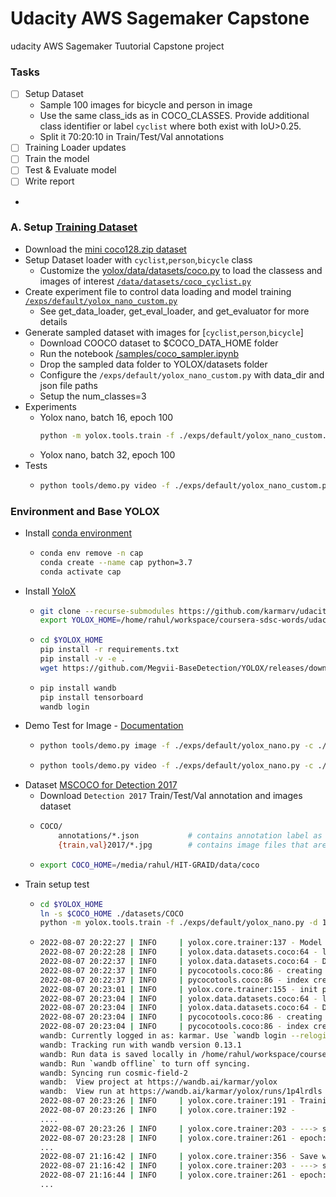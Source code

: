 # Udacity AWS Sagemaker Capstone
udacity AWS Sagemaker Tuutorial Capstone project



###  Tasks

- [ ] Setup Dataset
    - Sample 100 images for bicycle and person in image
    - Use the same class_ids as in COCO_CLASSES. Provide additional class identifier or label `cyclist` where both exist with IoU>0.25. 
    - Split it 70:20:10 in Train/Test/Val annotations
- [ ] Training Loader updates
- [ ] Train the model 
- [ ] Test & Evaluate model
- [ ] Write report
- 

### A. Setup [Training Dataset](https://yolox.readthedocs.io/en/latest/train_custom_data.html)
- Download the [mini coco128.zip dataset](https://github.com/karmarv/udacity-aws-sagemaker-capstone/tree/main/samples/coco128.zip)
- Setup Dataset loader with `cyclist`,`person`,`bicycle` class
    - Customize the [yolox/data/datasets/coco.py](https://github.com/Megvii-BaseDetection/YOLOX/blob/main/yolox/data/datasets/coco.py) to load the classess and images of interest [`/data/datasets/coco_cyclist.py`](https://github.com/karmarv/YOLOX/blob/main/yolox/data/datasets/coco_custom.py)
- Create experiment file to control data loading and model training [`/exps/default/yolox_nano_custom.py`](https://github.com/karmarv/YOLOX/blob/main/exps/default/yolox_nano_custom.py)
    - See get_data_loader, get_eval_loader, and get_evaluator for more details
- Generate sampled dataset with images for [`cyclist`,`person`,`bicycle`]
    - Download COOCO dataset to $COCO_DATA_HOME folder
    - Run the notebook [/samples/coco_sampler.ipynb](https://github.com/karmarv/udacity-aws-sagemaker-capstone/blob/main/samples/coco_sampler.ipynb)
    - Drop the sampled data folder to YOLOX/datasets folder
    - Configure the `/exps/default/yolox_nano_custom.py` with data_dir and json file paths
    - Setup the num_classes=3
- Experiments
    - Yolox nano, batch 16, epoch 100   
        ```bash
        python -m yolox.tools.train -f ./exps/default/yolox_nano_custom.py --devices 1 --batch-size 16 --fp16  --logger wandb wandb-project yolox
        ```
    - Yolox nano, batch 32, epoch 100
- Tests
    -   ```bash
        python tools/demo.py video -f ./exps/default/yolox_nano_custom.py -c ./YOLOX_outputs/yolox_nano_custom/best_ckpt.pth --path ../samples/cyclists.mp4 --conf 0.25 --nms 0.45 --tsize 640 --save_result --device gpu
        ```

### Environment and Base YOLOX

- Install [conda environment](https://docs.conda.io/projects/conda/en/latest/glossary.html#silent-mode-glossary)
    -   ```bash
        conda env remove -n cap
        conda create --name cap python=3.7
        conda activate cap 
        ```
- Install [YoloX](https://github.com/Megvii-BaseDetection/YOLOX/)
    -   ```bash
        git clone --recurse-submodules https://github.com/karmarv/udacity-aws-sagemaker-capstone
        export YOLOX_HOME=/home/rahul/workspace/coursera-sdsc-words/udacity-aws-sagemaker-capstone/YOLOX
        ```
    -   ```bash
        cd $YOLOX_HOME 
        pip install -r requirements.txt
        pip install -v -e . 
        wget https://github.com/Megvii-BaseDetection/YOLOX/releases/download/0.1.1rc0/yolox_nano.pth
        ```
    -   ```bash 
        pip install wandb
        pip install tensorboard
        wandb login
        ```
- Demo Test for Image - [Documentation](https://yolox.readthedocs.io/en/latest/quick_run.html)
    -   ```bash
        python tools/demo.py image -f ./exps/default/yolox_nano.py -c ./yolox_nano.pth --path ../samples/biker1.jpg --conf 0.25 --nms 0.45 --tsize 640 --save_result --device gpu
        ```
    -   ```bash
        python tools/demo.py video -f ./exps/default/yolox_nano.py -c ./yolox_nano.pth --path ../samples/cyclists.mp4 --conf 0.25 --nms 0.45 --tsize 640 --save_result --device gpu
        ```
- Dataset [MSCOCO for Detection 2017](https://cocodataset.org/#download)
    - Download `Detection 2017` Train/Test/Val annotation and images dataset
    -   ```bash
        COCO/
            annotations/*.json           # contains annotation label as instances_{train,val}2017.json
            {train,val}2017/*.jpg        # contains image files that are mentioned in the corresponding json
        ```
    -   ```bash
        export COCO_HOME=/media/rahul/HIT-GRAID/data/coco
        ```
- Train setup test
    -   ```bash
        cd $YOLOX_HOME
        ln -s $COCO_HOME ./datasets/COCO
        python -m yolox.tools.train -f ./exps/default/yolox_nano.py -d 1 -b 8 --fp16  --logger wandb wandb-project yolox
        ```
    -   ```bash 
        2022-08-07 20:22:27 | INFO     | yolox.core.trainer:137 - Model Summary: Params: 0.91M, Gflops: 1.11
        2022-08-07 20:22:28 | INFO     | yolox.data.datasets.coco:64 - loading annotations into memory...
        2022-08-07 20:22:37 | INFO     | yolox.data.datasets.coco:64 - Done (t=8.70s)
        2022-08-07 20:22:37 | INFO     | pycocotools.coco:86 - creating index...
        2022-08-07 20:22:37 | INFO     | pycocotools.coco:86 - index created!
        2022-08-07 20:23:01 | INFO     | yolox.core.trainer:155 - init prefetcher, this might take one minute or less...
        2022-08-07 20:23:04 | INFO     | yolox.data.datasets.coco:64 - loading annotations into memory...
        2022-08-07 20:23:04 | INFO     | yolox.data.datasets.coco:64 - Done (t=0.36s)
        2022-08-07 20:23:04 | INFO     | pycocotools.coco:86 - creating index...
        2022-08-07 20:23:04 | INFO     | pycocotools.coco:86 - index created!
        wandb: Currently logged in as: karmar. Use `wandb login --relogin` to force relogin
        wandb: Tracking run with wandb version 0.13.1
        wandb: Run data is saved locally in /home/rahul/workspace/coursera-sdsc-words/udacity-aws-sagemaker-capstone/YOLOX/wandb/run-20220807_202306-1p4lrdls
        wandb: Run `wandb offline` to turn off syncing.
        wandb: Syncing run cosmic-field-2
        wandb:  View project at https://wandb.ai/karmar/yolox
        wandb:  View run at https://wandb.ai/karmar/yolox/runs/1p4lrdls
        2022-08-07 20:23:26 | INFO     | yolox.core.trainer:191 - Training start...
        2022-08-07 20:23:26 | INFO     | yolox.core.trainer:192 - 
        ....
        2022-08-07 20:23:26 | INFO     | yolox.core.trainer:203 - ---> start train epoch1
        2022-08-07 20:23:28 | INFO     | yolox.core.trainer:261 - epoch: 1/300, iter: 10/14786, mem: 584Mb, iter_time: 0.224s, data_time: 0.002s, total_loss: 14.6, iou_loss: 4.6, l1_loss: 0.0, conf_loss: 7.8, cls_loss: 2.1, lr: 2.287e-11, size: 416, ETA: 11 days, 11:38:15
        ...
        2022-08-07 21:16:42 | INFO     | yolox.core.trainer:356 - Save weights to ./YOLOX_outputs/yolox_nano
        2022-08-07 21:16:42 | INFO     | yolox.core.trainer:203 - ---> start train epoch2
        2022-08-07 21:16:44 | INFO     | yolox.core.trainer:261 - epoch: 2/300, iter: 10/14786, mem: 1708Mb, iter_time: 0.222s, data_time: 0.108s, total_loss: 11.5, iou_loss: 3.8, l1_loss: 0.0, conf_loss: 5.2, cls_loss: 2.4, lr: 5.007e-05, size: 512, ETA: 11 days, 0:55:22
        ...
        ```
